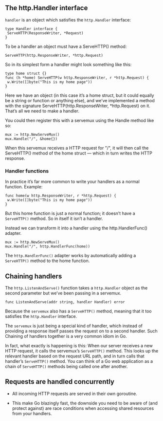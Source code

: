 ## The http.Handler interface

`handler` is an object which satisfies the
`http.Handler` interface:
```
type Handler interface {
 ServeHTTP(ResponseWriter, *Request)
}
```

To be a handler an object must have a ServeHTTP()
method:
```
ServeHTTP(http.ResponseWriter, *http.Request)
```

So in its simplest form a handler might look something like this:
```
type home struct {}
func (h *home) ServeHTTP(w http.ResponseWriter, r *http.Request) {
 w.Write([]byte("This is my home page"))
}
```
Here we have an object (in this case it’s a home struct, but it could equally be a string or
function or anything else), and we’ve implemented a method with the signature
ServeHTTP(http.ResponseWriter, *http.Request) on it. That’s all we need to make a
handler.

You could then register this with a servemux using the Handle method like so:
```
mux := http.NewServeMux()
mux.Handle("/", &home{})
```
When this servemux receives a HTTP request for "/", it will then call the ServeHTTP() method
of the home struct — which in turn writes the HTTP response.


### Handler functions

In practice it’s far more common to write your handlers as a
normal function. Example:
```
func home(w http.ResponseWriter, r *http.Request) {
 w.Write([]byte("This is my home page"))
}
```
But this home function is just a normal function; it doesn’t have a `ServeHTTP()` method. So in
itself it isn’t a handler.

Instead we can transform it into a handler using the http.HandlerFunc() adapter.
```
mux := http.NewServeMux()
mux.Handle("/", http.HandlerFunc(home))
```
The `http.HandlerFunc()` adapter works by automatically adding a `ServeHTTP()` method to
the home function.


## Chaining handlers

The `http.ListenAndServe()` function takes a `http.Handler` object as the second
parameter but we’ve been passing in a servemux.
```
func ListenAndServe(addr string, handler Handler) error
```
Because the `servemux` also has a `ServeHTTP()` method, meaning that
it too satisfies the `http.Handler` interface.

The `servemux` is just being a special kind of handler,
which instead of providing a response itself passes the request on to a second handler. Such Chaining of handlers together is a very common idiom in Go.

In fact, what exactly is happening is this: When our server receives a new HTTP request, it calls
the servemux’s `ServeHTTP()` method. This looks up the relevant handler based on the
request URL path, and in turn calls that handler’s `ServeHTTP()` method. You can think of a Go
web application as a chain of `ServeHTTP()` methods being called one after another.


## Requests are handled concurrently

- All incoming HTTP requests are
served in their own goroutine.

- This make Go blazingly fast,
the downside you need to be aware of (and protect against) are race conditions when
accessing shared resources from your handlers.
